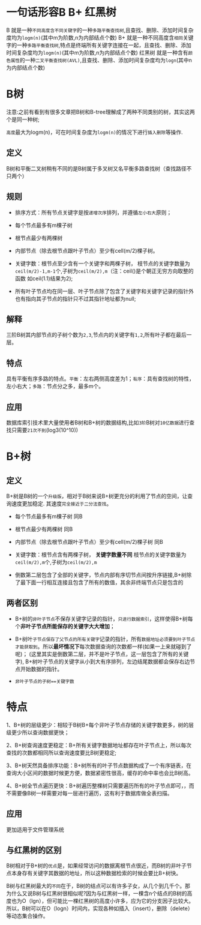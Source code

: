 
# 一句话形容B B+ 红黑树
B 就是一种`不同高度含不同关键字`的一种`多路平衡查找树`,且查找、删除、添加时间复杂度均为`logm(n)`(其中m为阶数,n为内部结点个数)
B+ 就是一种不同高度含`相同`关键字的一种`多路平衡查找树`,特点是终端所有关键字连接在一起，且查找、删除、添加时间复杂度均为`logm(n)`(其中m为阶数,n为内部结点个数)
红黑树 就是一种含有`颜色属性`的一种`二叉平衡查找树(AVL)`,且查找、删除、添加时间复杂度均为`logn`(其中n为内部结点个数)

# B树
注意:之前有看到有很多文章把B树和B-tree理解成了两种不同类别的树，其实这两个是同一种树;

`高度`最大为logm(n)，可在时间复杂度为`logm(n)`的情况下进行`插入删除`等操作.

## 定义
B树和平衡二叉树稍有不同的是B树属于多叉树又名平衡多路查找树（查找路径不只两个）

## 规则
- 排序方式：所有节点关键字是按`递增次序`排列，并遵循`左小右大`原则；
 
- 每个节点最多有m棵子树

- 根节点最少有两棵树

- 内部节点（除去根节点跟叶子节点）至少有cell(m/2)棵子树。
 
- 关键字数：根节点至少含有一个关键字和两棵子树，
  枝节点的关键字数量为`ceil(m/2)-1,m-1`个,子树为`ceil(m/2),m`（注：ceil()是个朝正无穷方向取整的函数 如ceil(1.1)结果为2);
 
- 所有叶子节点均在同一层、叶子节点除了包含了关键字和关键字记录的指针外也有指向其子节点的指针只不过其指针地址都为null;

## 解释
三阶B树其内部节点的子树个数为`2,3`,节点内的关键字有`1,2`,所有叶子都在最后一层。

## 特点
具有平衡有序多路的特点。`平衡`：左右两侧高度差为1；`有序`：具有查找树的特性，左小右大；`多路`：节点分之多，最多m个。

## 应用
数据库索引技术里大量使用者B树和B+树的数据结构,比如`3阶`B树对`10亿数据`进行查找只需要`21次不到`(log3(10^10))


# B+树

## 定义
B+树是B树的一个`升级版`，相对于B树来说B+树更充分的利用了节点的空间，让查询速度更加稳定.
其速度`完全接近于二分法查找`。

- 每个节点最多有m棵子树 同B

- 根节点最少有两棵树 同B

- 内部节点（除去根节点跟叶子节点）至少有cell(m/2)棵子树 同B

- 关键字数：根节点含有两棵子树， **关键字数量不同**
  枝节点的关键字数量为`ceil(m/2),m`个,子树为`ceil(m/2),m`

- 倒数第二层包含了全部的关键字，节点内部有序切节点间按升序链接,B+树除了最下面一行相互连接且包含了所有的数值，其余非终端节点只是包含的

## 两者区别
- B+树的`非叶子节点`不保存关键字记录的指针，`只进行数据索引`，这样使得B+树每个**非叶子节点所能保存的关键字大大增加**；
 
- B+树叶`子节点保存了父节点的所有关键字`记录的指针，所有`数据地址必须要到叶子节点才能获取到`。所以**最坏情况下**每次数据查询的次数都一样(如果一上来就碰到了呢)；
(这里其实是倒数第二层，并不是叶子节点，这一层包含了所有的关键字), B+树叶子节点的关键字从小到大有序排列，左边结尾数据都会保存右边节点开始数据的指针。
 
- `非叶子节点的子树==关键字数`

# 特点

1、B+树的层级更少：相较于B树B+每个非叶子节点存储的关键字数更多，树的层级更少所以查询数据更快；

2、B+树查询速度更稳定：B+所有关键字数据地址都存在叶子节点上，所以每次查找的次数都相同所以查询速度要比B树更稳定;

3、B+树天然具备排序功能：B+树所有的叶子节点数据构成了一个有序链表，在查询大小区间的数据时候更方便，数据紧密性很高，缓存的命中率也会比B树高。

4、B+树全节点遍历更快：B+树遍历整棵树只需要遍历所有的叶子节点即可，，而不需要像B树一样需要对每一层进行遍历，这有利于数据库做全表扫描。
## 应用
更加适用于文件管理系统

## 与红黑树的区别
B树相对于B+树的`优点`是，如果经常访问的数据离根节点很近，而B树的非叶子节点本身存有关键字其数据的地址，所以这种数据检索的时候会要比B+树快。

B树与红黑树最大的`不同`在于，B树的结点可以有许多子女，从几个到几千个。那为什么又说B树与红黑树很相似呢?因为与红黑树一样，一棵含n个结点的B树的高度也为O（lgn），但可能比一棵红黑树的高度小许多，应为它的分支因子比较大。所以，B树可以在O（logn）时间内，实现各种如插入（insert），删除（delete）等动态集合操作。
